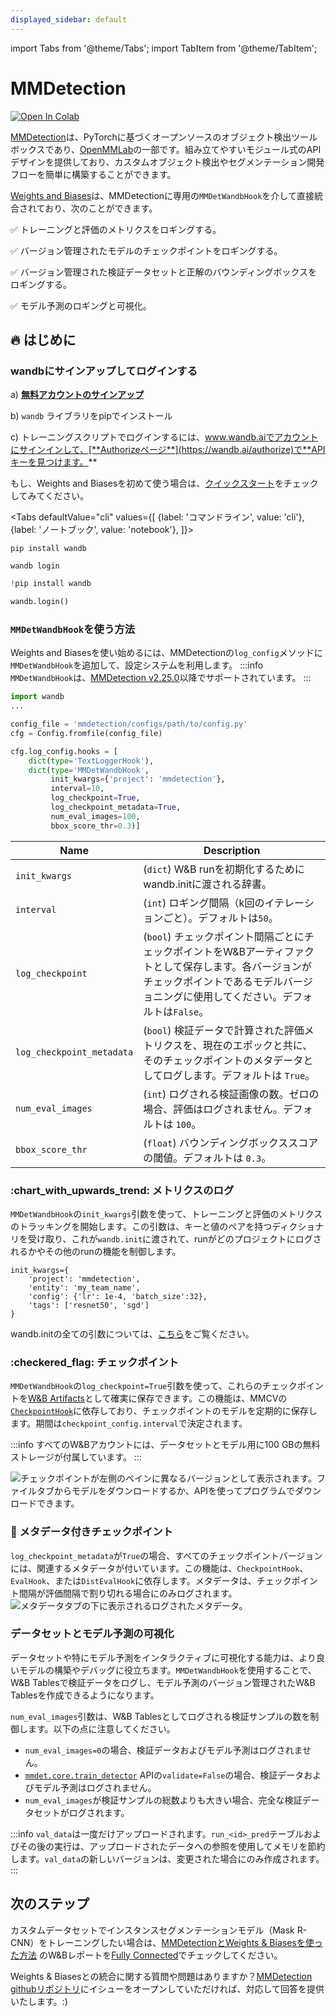 ```yaml
---
displayed_sidebar: default
---
```

import Tabs from '@theme/Tabs';
import TabItem from '@theme/TabItem';

# MMDetection

[![Open In Colab](https://colab.research.google.com/assets/colab-badge.svg)](https://github.com/wandb/examples/blob/master/colabs/mmdetection/Train\_an\_Object\_Detection%2BSemantic\_Segmentation\_Model\_with\_MMDetection\_and\_W%26B.ipynb)

[MMDetection](https://github.com/open-mmlab/mmdetection/)は、PyTorchに基づくオープンソースのオブジェクト検出ツールボックスであり、[OpenMMLab](https://openmmlab.com/)の一部です。組み立てやすいモジュール式のAPIデザインを提供しており、カスタムオブジェクト検出やセグメンテーション開発フローを簡単に構築することができます。

[Weights and Biases](https://wandb.ai/site)は、MMDetectionに専用の`MMDetWandbHook`を介して直接統合されており、次のことができます。

✅ トレーニングと評価のメトリクスをロギングする。

✅ バージョン管理されたモデルのチェックポイントをロギングする。

✅ バージョン管理された検証データセットと正解のバウンディングボックスをロギングする。

✅ モデル予測のロギングと可視化。

## :fire: はじめに

### wandbにサインアップしてログインする

a) [**無料アカウントのサインアップ**](https://wandb.ai/site)

b) `wandb` ライブラリをpipでインストール

c) トレーニングスクリプトでログインするには、www.wandb.aiでアカウントにサインインして、[**Authorizeページ**](https://wandb.ai/authorize)で**APIキーを見つけます。**

もし、Weights and Biasesを初めて使う場合は、[クイックスタート](../../quickstart.md)をチェックしてみてください。

<Tabs
  defaultValue="cli"
  values={[
    {label: 'コマンドライン', value: 'cli'},
    {label: 'ノートブック', value: 'notebook'},
  ]}>
  <TabItem value="cli">

```
pip install wandb

wandb login
```

  </TabItem>
  <TabItem value="notebook">

```python
!pip install wandb

wandb.login()
```

  </TabItem>
</Tabs>

### `MMDetWandbHook`を使う方法

Weights and Biasesを使い始めるには、MMDetectionの`log_config`メソッドに`MMDetWandbHook`を追加して、設定システムを利用します。
:::info
`MMDetWandbHook`は、[MMDetection v2.25.0](https://twitter.com/OpenMMLab/status/1532193548283432960?s=20&t=dzBiKn9dlNdrvK8e_q0zfQ)以降でサポートされています。
:::

```python
import wandb
...

config_file = 'mmdetection/configs/path/to/config.py'
cfg = Config.fromfile(config_file)

cfg.log_config.hooks = [
    dict(type='TextLoggerHook'),
    dict(type='MMDetWandbHook',
         init_kwargs={'project': 'mmdetection'},
         interval=10,
         log_checkpoint=True,
         log_checkpoint_metadata=True,
         num_eval_images=100,
         bbox_score_thr=0.3)]
```

| Name                      | Description                                                                                                                                                             |
| ------------------------- | ----------------------------------------------------------------------------------------------------------------------------------------------------------------------- |
| `init_kwargs`             | (`dict`) W&B runを初期化するためにwandb.initに渡される辞書。                                                                                                          |
| `interval`                | (`int`) ロギング間隔（k回のイテレーションごと）。デフォルトは`50`。                                                                                                        |
| `log_checkpoint`          | (`bool`) チェックポイント間隔ごとにチェックポイントをW&Bアーティファクトとして保存します。各バージョンがチェックポイントであるモデルバージョニングに使用してください。デフォルトは`False`。     |
| `log_checkpoint_metadata` | (`bool`) 検証データで計算された評価メトリクスを、現在のエポックと共に、そのチェックポイントのメタデータとしてログします。デフォルトは `True`。 |
| `num_eval_images`         | (`int`) ログされる検証画像の数。ゼロの場合、評価はログされません。デフォルトは `100`。                                                       |
| `bbox_score_thr`          | (`float`) バウンディングボックススコアの閾値。デフォルトは `0.3`。                                                                                                         |
### :chart\_with\_upwards\_trend: メトリクスのログ

`MMDetWandbHook`の`init_kwargs`引数を使って、トレーニングと評価のメトリクスのトラッキングを開始します。この引数は、キーと値のペアを持つディクショナリを受け取り、これが`wandb.init`に渡されて、runがどのプロジェクトにログされるかやその他のrunの機能を制御します。

```
init_kwargs={
    'project': 'mmdetection',
    'entity': 'my_team_name',
    'config': {'lr': 1e-4, 'batch_size':32},
    'tags': ['resnet50', 'sgd'] 
}
```

wandb.initの全ての引数については、[こちら](https://docs.wandb.ai/ref/python/init)をご覧ください。

### :checkered\_flag: チェックポイント

`MMDetWandbHook`の`log_checkpoint=True`引数を使って、これらのチェックポイントを[W&B Artifacts](../artifacts/intro.md)として確実に保存できます。この機能は、MMCVの[`CheckpointHook`](https://mmcv.readthedocs.io/en/latest/api.html?highlight=CheckpointHook#mmcv.runner.CheckpointHook)に依存しており、チェックポイントのモデルを定期的に保存します。期間は`checkpoint_config.interval`で決定されます。

:::info
すべてのW&Bアカウントには、データセットとモデル用に100 GBの無料ストレージが付属しています。
:::

![チェックポイントが左側のペインに異なるバージョンとして表示されます。ファイルタブからモデルをダウンロードするか、APIを使ってプログラムでダウンロードできます。](/images/integrations/mmdetection_checkpointing.png)

### :mega: メタデータ付きチェックポイント

`log_checkpoint_metadata`が`True`の場合、すべてのチェックポイントバージョンには、関連するメタデータが付いています。この機能は、`CheckpointHook`、`EvalHook`、または`DistEvalHook`に依存します。メタデータは、チェックポイント間隔が評価間隔で割り切れる場合にのみログされます。
![メタデータタブの下に表示されるログされたメタデータ。](@site/static/images/integrations/mmdetection_checkpoint_metadata.png)

### データセットとモデル予測の可視化

データセットや特にモデル予測をインタラクティブに可視化する能力は、より良いモデルの構築やデバッグに役立ちます。`MMDetWandbHook`を使用することで、W&B Tablesで検証データをログし、モデル予測のバージョン管理されたW&B Tablesを作成できるようになります。

`num_eval_images`引数は、W&B Tablesとしてログされる検証サンプルの数を制御します。以下の点に注意してください。

* `num_eval_images=0`の場合、検証データおよびモデル予測はログされません。
* [`mmdet.core.train_detector`](https://mmdetection.readthedocs.io/en/latest/\_modules/mmdet/apis/train.html?highlight=train\_detector) APIの`validate=False`の場合、検証データおよびモデル予測はログされません。
* `num_eval_images`が検証サンプルの総数よりも大きい場合、完全な検証データセットがログされます。

<!-- ![](/images/integrations/mmdetection_visualize.gif) -->

:::info
`val_data`は一度だけアップロードされます。`run_<id>_pred`テーブルおよびその後の実行は、アップロードされたデータへの参照を使用してメモリを節約します。`val_data`の新しいバージョンは、変更された場合にのみ作成されます。
:::

## 次のステップ

カスタムデータセットでインスタンスセグメンテーションモデル（Mask R-CNN）をトレーニングしたい場合は、[MMDetectionとWeights & Biasesを使った方法](https://wandb.ai/ayush-thakur/mmdetection/reports/How-to-Use-Weights-Biases-with-MMDetection--VmlldzoyMTM0MDE2) のW&Bレポートを[Fully Connected](https://wandb.ai/fully-connected)でチェックしてください。

Weights & Biasesとの統合に関する質問や問題はありますか？[MMDetection githubリポジトリ](https://github.com/open-mmlab/mmdetection)にイシューをオープンしていただければ、対応して回答を提供いたします。:)
